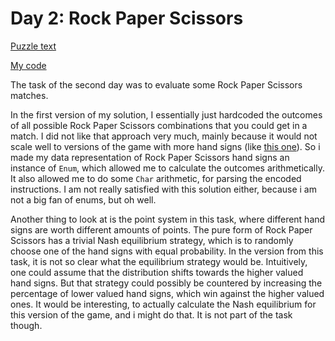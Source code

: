 # Day 2: Rock Paper Scissors

[Puzzle text](https://adventofcode.com/2022/day/2)

[My code](https://github.com/DERAlfons/aoc2022/blob/master/Day2/Main.hs)

The task of the second day was to evaluate some Rock Paper Scissors matches.

In the first version of my solution, I essentially just hardcoded the outcomes
of all possible Rock Paper Scissors combinations that you could get in a match.
I did not like that approach very much, mainly because it would not scale well
to versions of the game with more hand signs (like [this one](https://www.umop.com/rps101.htm)).
So i made my data representation of Rock Paper Scissors hand signs an instance of `Enum`,
which allowed me to calculate the outcomes arithmetically. It also allowed me to do
some `Char` arithmetic, for parsing the encoded instructions. I am not really satisfied
with this solution either, because i am not a big fan of enums, but oh well.

Another thing to look at is the point system in this task, where different
hand signs are worth different amounts of points. The pure form of Rock Paper Scissors
has a trivial Nash equilibrium strategy, which is to randomly choose one of the hand signs
with equal probability. In the version from this task, it is not so clear what
the equilibrium strategy would be. Intuitively, one could assume that the distribution
shifts towards the higher valued hand signs. But that strategy could possibly
be countered by increasing the percentage of lower valued hand signs, which win
against the higher valued ones. It would be interesting, to actually calculate the Nash
equilibrium for this version of the game, and i might do that. It is not part of
the task though.